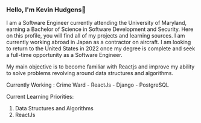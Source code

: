### Hello, I'm Kevin Hudgens👋

I am a Software Engineer currently attending the University of Maryland, earning a Bachelor of Science in Software Development and Security. Here on this profile, you will find all of my projects and learning sources. I am currently working abroad in Japan as a contractor on aircraft. I am looking to return to the United States in 2022 once my degree is complete and seek a full-time opportunity as a Software Engineer.

My main objective is to become familiar with Reactjs and improve my ability to solve problems revolving around data structures and algorithms.

Currently Working : Crime Ward 
        - ReactJs
        - Django
        - PostgreSQL
        
Current Learning Priorities:
1. Data Structures and Algorithms
2. ReactJs
